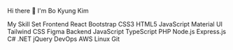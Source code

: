 Hi there 👋 I'm Bo Kyung Kim

My Skill Set
Frontend
React Bootstrap CSS3 HTML5 JavaScript Material UI Tailwind CSS Figma
Backend
JavaScript TypeScript PHP Node.js Express.js C# .NET jQuery
DevOps
AWS Linux Git 
